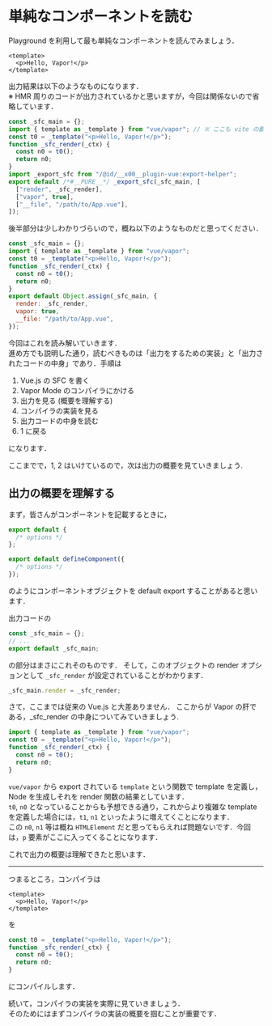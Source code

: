 # 単純なコンポーネントを読む

Playground を利用して最も単純なコンポーネントを読んでみましょう．

```vue
<template>
  <p>Hello, Vapor!</p>
</template>
```

出力結果は以下のようなものになります．\
※ HMR 周りのコードが出力されているかと思いますが，今回は関係ないので省略しています．

```js
const _sfc_main = {};
import { template as _template } from "vue/vapor"; // ※ ここも vite の都合で実際には fs へのパスになってますが，ここでは簡略化しています．
const t0 = _template("<p>Hello, Vapor!</p>");
function _sfc_render(_ctx) {
  const n0 = t0();
  return n0;
}
import _export_sfc from "/@id/__x00__plugin-vue:export-helper";
export default /*#__PURE__*/ _export_sfc(_sfc_main, [
  ["render", _sfc_render],
  ["vapor", true],
  ["__file", "/path/to/App.vue"],
]);
```

後半部分は少しわかりづらいので，概ね以下のようなものだと思ってください．

```js
const _sfc_main = {};
import { template as _template } from "vue/vapor";
const t0 = _template("<p>Hello, Vapor!</p>");
function _sfc_render(_ctx) {
  const n0 = t0();
  return n0;
}
export default Object.assign(_sfc_main, {
  render: _sfc_render,
  vapor: true,
  __file: "/path/to/App.vue",
});
```

今回はこれを読み解いていきます．\
進め方でも説明した通り，読むべきものは「出力をするための実装」と「出力されたコードの中身」であり．手順は

1. Vue.js の SFC を書く
1. Vapor Mode のコンパイラにかける
1. 出力を見る (概要を理解する)
1. コンパイラの実装を見る
1. 出力コードの中身を読む
1. 1 に戻る

になります．

ここまでで，1, 2 はいけているので，次は出力の概要を見ていきましょう.

## 出力の概要を理解する

まず，皆さんがコンポーネントを記載するときに，

```ts
export default {
  /* options */
};
```

```ts
export default defineComponent({
  /* options */
});
```

のようにコンポーネントオブジェクトを default export することがあると思います．

出力コードの

```js
const _sfc_main = {};
// ...
export default _sfc_main;
```

の部分はまさにこれそのものです．
そして，このオブジェクトの render オプションとして `_sfc_render` が設定されていることがわかります．

```js
_sfc_main.render = _sfc_render;
```

さて，ここまでは従来の Vue.js と大差ありません．
ここからが Vapor の肝である，\_sfc_render の中身についてみていきましょう.

```js
import { template as _template } from "vue/vapor";
const t0 = _template("<p>Hello, Vapor!</p>");
function _sfc_render(_ctx) {
  const n0 = t0();
  return n0;
}
```

`vue/vapor` から export されている `template` という関数で template を定義し，Node を生成しそれを render 関数の結果としています．\
`t0`, `n0` となっていることからも予想できる通り，これからより複雑な template を定義した場合には，`t1`, `n1` といったように増えてくことになります．\
この `n0`, `n1` 等は概ね `HTMLElement` だと思ってもらえれば問題ないです．今回は，`p` 要素がここに入ってくることになります．

これで出力の概要は理解できたと思います．

---


つまるところ，コンパイラは

```vue
<template>
  <p>Hello, Vapor!</p>
</template>
```

を

```js
const t0 = _template("<p>Hello, Vapor!</p>");
function _sfc_render(_ctx) {
  const n0 = t0();
  return n0;
}
```

にコンパイルします．

続いて，コンパイラの実装を実際に見ていきましょう．\
そのためにはまずコンパイラの実装の概要を掴むことが重要です．